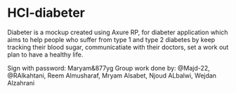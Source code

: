 # HCI-diabeter
Diabeter is a mockup created using Axure RP, for diabeter application which aims to help people who suffer from type 1 and type 2 diabetes by keep tracking their blood sugar, communicatiate with their doctors, set a work out plan to have a healthy life.

Sign with password: Maryam&877yg
Group work done by: @Majd-22, @RAlkahtani, Reem Almusharaf, Mryam Alsabet, Njoud ALbalwi, Wejdan Alzahrani 
